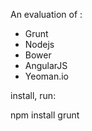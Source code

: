 An evaluation of :
- Grunt
- Nodejs
- Bower
- AngularJS
- Yeoman.io

install, run:

npm install
grunt


